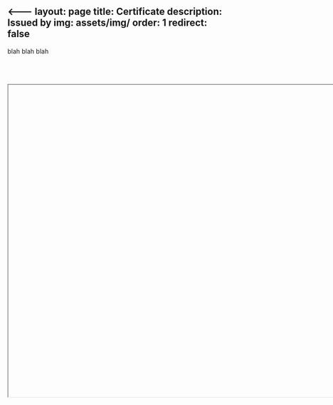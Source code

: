 <---
layout: page
title: Certificate
description: Issued by
img: assets/img/
order: 1
redirect: false 
---
blah blah blah




<br>

<br>

<br>


<iframe src="" height="700" width="960" allowfullscreen="" frameborder="10">
</iframe>
